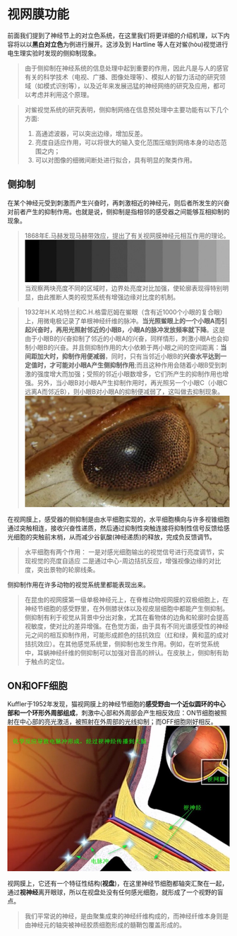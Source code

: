 # 视网膜功能
前面我们提到了神经节上的对立色系统，在这里我们将更详细的介绍机理，以下内容将以以**黑白对立色**为例进行展开。这涉及到 Hartline 等人在对鲎(hòu)视觉进行电生理实验时发现的侧抑制现象。
>由于侧抑制在神经系统的信息处理中起到重要的作用，因此凡是与人的感官有关的科学技术（电视、广播、图像处理等）、模拟人的智力活动的研究领域（如模式识别等），以及近年来发展迅猛的神经网络的研究及应用，都可以考虑并利用这个原理。

>对鲎视觉系统的研究表明，侧抑制网络在信息预处理中主要功能有以下几个方面:
>1. 高通滤波器，可以突出边缘，增加反差。
>2. 亮度自适应作用，可以将很大的输入变化范围压缩到网络本身的动态范围之内；
>3. 可以对图像的细微间断处进行拟合，具有明显的聚类作用。

## 侧抑制
在某个神经元受到刺激而产生兴奋时，再刺激相近的神经元，则后者所发生的兴奋对前者产生的抑制作用。也就是说，侧抑制是指相邻的感受器之间能够互相抑制的现象。
>1868年E.马赫发现马赫带效应，提出了有关视网膜神经元相互作用的理论。
![解剖](./image/马赫带.png)
当观察两块亮度不同的区域时，边界处亮度对比加强，使轮廓表现得特别明显，由此推断人类的视觉系统有增强边缘对比度的机制。

>1932年H.K.哈特兰和C.H.格雷厄姆在鲎眼（含有近1000个小眼的复合眼）上，用微电极记录了单根神经纤维的脉冲。**当光照鲎眼上的一个小眼A而引起兴奋时，再用光照射邻近的小眼B，小眼A的脉冲发放频率就下降**。这是由于小眼B的兴奋抑制了邻近的小眼A的兴奋，同样情形，刺激小眼A也会抑制小眼B的兴奋。并且侧抑制作用的大小依赖于两小眼之间的空间距离：**当间距加大时，抑制作用便减弱**，同时，只有当邻近小眼B的**兴奋水平达到一定值时，才可能对小眼A产生侧抑制作用**;而且这种作用会随着小眼B受到刺激的强度增大而加强；受照的邻近小眼数增多，它们所产生的抑制作用也增强。另外，当小眼B对小眼A产生抑制作用时，再光照另一个小眼C（小眼C远离A而邻近B），则小眼B对小眼A的抑制便减弱了，这叫做去抑制现象。
![解剖](./image/鲎的复眼.png)

在视网膜上，感受器的侧抑制是由水平细胞实现的，水平细胞横向与许多视锥细胞通过突触相连，接收兴奋性递质，然后通过抑制性突触连接将抑制性信号反馈给感光细胞的突触前末梢，从而减少谷氨酸(神经递质)的释放，完成负反馈调节。
>水平细胞有两个作用：
一是对感光细胞输出的视觉信号进行亮度调节，实现视觉的亮度自适应
二是通过中心-周边拮抗反应，增强视像边缘的对比度，突出景物的轮廓线条。

侧抑制作用在许多动物的视觉系统里都能表现出来。
>在昆虫的视网膜第一级单极神经元上，在脊椎动物视网膜的双极细胞上，在神经节细胞的感受野里，在外侧膝状体以及视皮层细胞中都能产生侧抑制。侧抑制有利于视觉从背景中分出对象，尤其在看物体的边角和轮廓时会提高视敏度，使对比的差异增强。在色觉方面，由于具有不同光谱感受性的神经元之间的相互抑制作用，可能形成颜色的拮抗效应（红和绿，黄和蓝的成对拮抗效应）。在其他感觉系统里，侧抑制也发生作用。例如，在听觉系统中，耳蜗神经纤维的侧抑制可以加强对音高的辨认。在皮肤上，侧抑制有助于触点的定位。
## ON和OFF细胞
Kuffler于1952年发现，猫视网膜上的神经节细胞的**感受野由一个近似圆环的中心部和一个环形外周部组成**，刺激中心部和外周部会产生相反效应：ON节细胞被照射在中心部的亮光激活，被照射在外周部的光线抑制；而OFF细胞刚好相反。
![解剖](./image/视网膜3.png)

视网膜上，它还有一个特征性结构(**视盘**)，在这里神经节细胞都轴突汇聚在一起，通过**视神经**离开眼球，所以在视盘处没有任何感光细胞，就形成了一个视野的盲点。

> 我们平常说的神经，是由聚集成束的神经纤维构成的，而神经纤维本身则是由神经元的轴突被神经胶质细胞形成的髓鞘包覆盖形成的。
